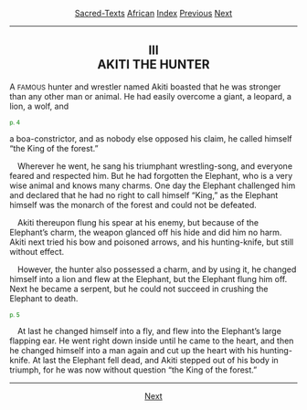 <body>
 
 <p align="center"><a href="../../index.htm">Sacred-Texts</a> <a href="../index.htm">African</a> <a href="index.htm">Index</a> <a href="yl04.htm">Previous</a> <a href="yl06.htm">Next</a></p>
 
 <hr>
 
 <h2 align="center">III<br> AKITI THE HUNTER</h2>
 
 <p>A <small>FAMOUS</small> hunter and wrestler named Akiti boasted that he was stronger than any other man or animal. He had easily overcome a giant, a leopard, a lion, a wolf, and
 
 <!------------------------page 4------------------------>
 
 <a name="page_4"><font size="1" color="GREEN">p. 4</font></a>
 
 a boa-constrictor, and as nobody else opposed his claim, he called himself “the King of the forest.”</p>
 
 <p> Wherever he went, he sang his triumphant wrestling-song, and everyone feared and respected him. But he had forgotten the Elephant, who is a very wise animal and knows many charms. One day the Elephant challenged him and declared that he had no right to call himself “King,” as the Elephant himself was the monarch of the forest and could not be defeated.</p>
 
 <p> Akiti thereupon flung his spear at his enemy, but because of the Elephant’s charm, the weapon glanced off his hide and did him no harm. Akiti next tried his bow and poisoned arrows, and his hunting-knife, but still without effect.</p>
 
 <p> However, the hunter also possessed a charm, and by using it, he changed himself into a lion and flew at the Elephant, but the Elephant flung him off. Next he became a serpent, but he could not succeed in crushing the Elephant to death.</p>
 
 <p>
 
 <!------------------------page 5------------------------>
 
 <a name="page_5"><font size="1" color="GREEN">p. 5</font></a>
 
 </p>
 
 <p> At last he changed himself into a fly, and flew into the Elephant’s large flapping ear. He went right down inside until he came to the heart, and then he changed himself into a man again and cut up the heart with his hunting-knife. At last the Elephant fell dead, and Akiti stepped out of his body in triumph, for he was now without question “the King of the forest.”</p>
 
 <hr>
 
 <p align="center"><a href="yl06.htm">Next</a></p>
 
 </body>